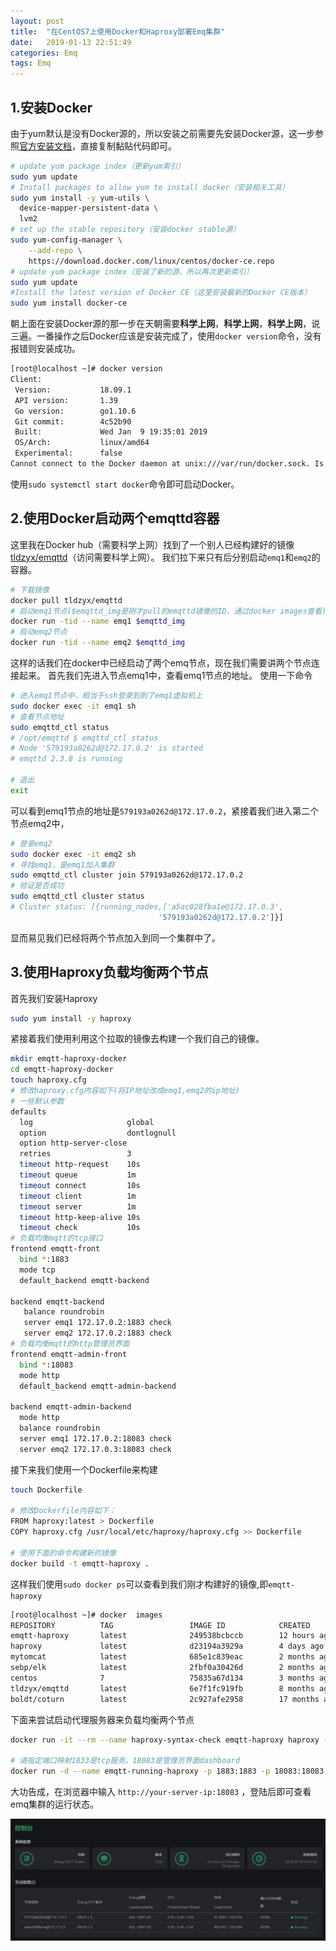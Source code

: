 ```yaml
---
layout: post
title:  "在CentOS7上使用Docker和Haproxy部署Emq集群"
date:   2019-01-13 22:51:49
categories: Emq
tags: Emq
---
```

## 1.安装Docker
由于yum默认是没有Docker源的，所以安装之前需要先安装Docker源，这一步参照[官方安装文档](https://docs.docker.com/install/linux/docker-ce/ubuntu/)，直接复制黏贴代码即可。
```bash
# update yum package index（更新yum索引）
sudo yum update
# Install packages to allow yum to install docker（安装相关工具）
sudo yum install -y yum-utils \
  device-mapper-persistent-data \
  lvm2
# set up the stable repository（安装docker stable源）
sudo yum-config-manager \
    --add-repo \
    https://download.docker.com/linux/centos/docker-ce.repo
# update yum package index（安装了新的源，所以再次更新索引）
sudo yum update
#Install the latest version of Docker CE（这里安装最新的Docker CE版本）
sudo yum install docker-ce
```
朝上面在安装Docker源的那一步在天朝需要**科学上网**，**科学上网**，**科学上网**，说三遍。一番操作之后Docker应该是安装完成了，使用`docker version`命令，没有报错则安装成功。
```bash
[root@localhost ~]# docker version
Client:
 Version:           18.09.1
 API version:       1.39
 Go version:        go1.10.6
 Git commit:        4c52b90
 Built:             Wed Jan  9 19:35:01 2019
 OS/Arch:           linux/amd64
 Experimental:      false
Cannot connect to the Docker daemon at unix:///var/run/docker.sock. Is the docker daemon running?
```
使用`sudo systemctl start docker`命令即可启动Docker。

## 2.使用Docker启动两个emqttd容器
这里我在Docker hub（需要科学上网）找到了一个别人已经构建好的镜像[tldzyx/emqttd](https://hub.docker.com/r/tldzyx/emqttd)（访问需要科学上网）。
我们拉下来只有后分别启动`emq1`和`emq2`的容器。
```bash
# 下载镜像
docker pull tldzyx/emqttd
# 启动emq1节点($emqttd_img是刚才pull的emqttd镜像的ID，通过docker images查看)
docker run -tid --name emq1 $emqttd_img
# 启动emq2节点
docker run -tid --name emq2 $emqttd_img
```
这样的话我们在docker中已经启动了两个emq节点，现在我们需要讲两个节点连接起来。
首先我们先进入节点emq1中，查看emq1节点的地址。
使用一下命令
```bash
# 进入emq1节点中，相当于ssh登录到到了emq1虚拟机上
sudo docker exec -it emq1 sh 
# 查看节点地址
sudo emqttd_ctl status
# /opt/emqttd $ emqttd_ctl status
# Node '579193a0262d@172.17.0.2' is started
# emqttd 2.3.8 is running

# 退出
exit
```
可以看到emq1节点的地址是`579193a0262d@172.17.0.2`，紧接着我们进入第二个节点emq2中，
```bash
# 登录emq2
sudo docker exec -it emq2 sh
# 寻找emq1，是emq1加入集群
sudo emqttd_ctl cluster join 579193a0262d@172.17.0.2
# 验证是否成功
sudo emqttd_ctl cluster status
# Cluster status: [{running_nodes,['a5ac028fba1e@172.17.0.3',
                                 '579193a0262d@172.17.0.2']}]
```
显而易见我们已经将两个节点加入到同一个集群中了。

## 3.使用Haproxy负载均衡两个节点
首先我们安装Haproxy
```bash
sudo yum install -y haproxy
```
紧接着我们使用利用这个拉取的镜像去构建一个我们自己的镜像。
```bash
mkdir emqtt-haproxy-docker
cd emqtt-haproxy-docker
touch haproxy.cfg
# 修改haproxy.cfg内容如下(将IP地址改成emq1,emq2的ip地址)
# 一些默认参数
defaults
  log                     global
  option                  dontlognull
  option http-server-close
  retries                 3
  timeout http-request    10s
  timeout queue           1m
  timeout connect         10s
  timeout client          1m
  timeout server          1m
  timeout http-keep-alive 10s
  timeout check           10s
# 负载均衡mqtt的tcp接口
frontend emqtt-front
  bind *:1883
  mode tcp
  default_backend emqtt-backend

backend emqtt-backend
   balance roundrobin
   server emq1 172.17.0.2:1883 check
   server emq2 172.17.0.2:1883 check
# 负载均衡mqtt的http管理员界面
frontend emqtt-admin-front
  bind *:18083
  mode http
  default_backend emqtt-admin-backend

backend emqtt-admin-backend
  mode http
  balance roundrobin
  server emq1 172.17.0.2:18083 check
  server emq2 172.17.0.3:18083 check
```
接下来我们使用一个Dockerfile来构建
```bash
touch Dockerfile

# 修改Dockerfile内容如下：
FROM haproxy:latest > Dockerfile
COPY haproxy.cfg /usr/local/etc/haproxy/haproxy.cfg >> Dockerfile

# 使用下面的命令构建新的镜像
docker build -t emqtt-haproxy .
```
这样我们使用`sudo docker ps`可以查看到我们刚才构建好的镜像,即`emqtt-haproxy`
```bash
[root@localhost ~]# docker  images
REPOSITORY          TAG                 IMAGE ID            CREATED             SIZE
emqtt-haproxy       latest              249538bcbccb        12 hours ago        72MB
haproxy             latest              d23194a3929a        4 days ago          72MB
mytomcat            latest              685e1c839eac        2 months ago        720MB
sebp/elk            latest              2fbf0a30426d        2 months ago        1.45GB
centos              7                   75835a67d134        3 months ago        200MB
tldzyx/emqttd       latest              6e7f1fc919fb        8 months ago        78.9MB
boldt/coturn        latest              2c927afe2958        17 months ago       189MB
```
下面来尝试启动代理服务器来负载均衡两个节点
```bash
docker run -it --rm --name haproxy-syntax-check emqtt-haproxy haproxy -c -f /usr/local/etc/haproxy/haproxy.cfg

# 请指定端口映射1833是tcp服务，18083是管理员界面dashboard
docker run -d --name emqtt-running-haproxy -p 1883:1883 -p 18083:18083 emqtt-haproxy
```

大功告成，在浏览器中输入 `http://your-server-ip:18083` ，登陆后即可查看emq集群的运行状态。

![emq_node](/assets/img/2019-01-13-emq-node.png)